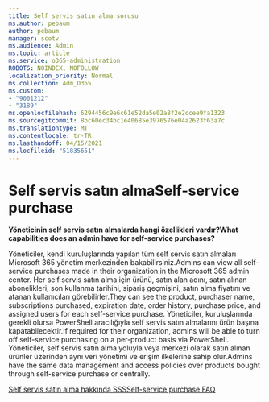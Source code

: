 ```yaml
---
title: Self servis satın alma sorusu
ms.author: pebaum
author: pebaum
manager: scotv
ms.audience: Admin
ms.topic: article
ms.service: o365-administration
ROBOTS: NOINDEX, NOFOLLOW
localization_priority: Normal
ms.collection: Adm_O365
ms.custom:
- "9001212"
- "3189"
ms.openlocfilehash: 6294456c9e6c61e52da5e02a8f2e2ccee9fa1323
ms.sourcegitcommit: 8bc60ec34bc1e40685e3976576e04a2623f63a7c
ms.translationtype: MT
ms.contentlocale: tr-TR
ms.lasthandoff: 04/15/2021
ms.locfileid: "51835651"
---
```

# <a name="self-service-purchase"></a><span data-ttu-id="d3261-102">Self servis satın alma</span><span class="sxs-lookup"><span data-stu-id="d3261-102">Self-service purchase</span></span>

<span data-ttu-id="d3261-103">**Yöneticinin self servis satın almalarda hangi özellikleri vardır?**</span><span class="sxs-lookup"><span data-stu-id="d3261-103">**What capabilities does an admin have for self-service purchases?**</span></span>

<span data-ttu-id="d3261-104">Yöneticiler, kendi kuruluşlarında yapılan tüm self servis satın almaları Microsoft 365 yönetim merkezinden bakabilirsiniz.</span><span class="sxs-lookup"><span data-stu-id="d3261-104">Admins can view all self-service purchases made in their organization in the Microsoft 365 admin center.</span></span> <span data-ttu-id="d3261-105">Her self servis satın alma için ürünü, satın alan adını, satın alınan abonelikleri, son kullanma tarihini, sipariş geçmişini, satın alma fiyatını ve atanan kullanıcıları görebilirler.</span><span class="sxs-lookup"><span data-stu-id="d3261-105">They can see the product, purchaser name, subscriptions purchased, expiration date, order history, purchase price, and assigned users for each self-service purchase.</span></span>  <span data-ttu-id="d3261-106">Yöneticiler, kuruluşlarında gerekli olursa PowerShell aracılığıyla self servis satın almalarını ürün başına kapatabilecektir.</span><span class="sxs-lookup"><span data-stu-id="d3261-106">If required for their organization, admins will be able to turn off self-service purchasing on a per-product basis via PowerShell.</span></span>  <span data-ttu-id="d3261-107">Yöneticiler, self servis satın alma yoluyla veya merkezi olarak satın alınan ürünler üzerinden aynı veri yönetimi ve erişim ilkelerine sahip olur.</span><span class="sxs-lookup"><span data-stu-id="d3261-107">Admins have the same data management and access policies over products bought through self-service purchase or centrally.</span></span>

[<span data-ttu-id="d3261-108">Self servis satın alma hakkında SSS</span><span class="sxs-lookup"><span data-stu-id="d3261-108">Self-service purchase FAQ</span></span>](https://aka.ms/self-service-purchase-faq)

